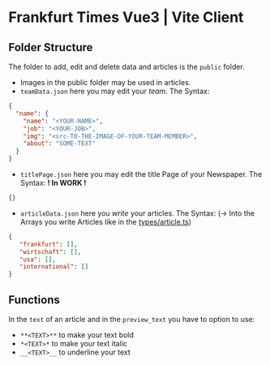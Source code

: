 # Frankfurt Times Vue3 | Vite Client

## Folder Structure

The folder to add, edit and delete data and articles is the `public` folder.

- Images in the public folder may be used in articles.
- `teamData.json` here you may edit your _team_. The Syntax:

```json
{
  "name": {
    "name": "<YOUR-NAME>",
    "job": "<YOUR-JOB>",
    "img": "<src-TO-THE-IMAGE-OF-YOUR-TEAM-MEMBER>",
    "about": "SOME-TEXT"
  }
}
```

- `titlePage.json` here you may edit the title Page of your Newspaper. The Syntax:
  **! In WORK !**

```json
{}
```

- `articleData.json` here you _write_ your articles. The Syntax:
(-> Into the Arrays you write Articles like in the [types/article.ts](https://github.com/Barsch2006/frankfurttimes/blob/master/src/types/article.ts))

```json
{
   "frankfurt": [],
   "wirtschaft": [],
   "usa": [],
   "international": []
}
```

## Functions

In the `text` of an article and in the `preview_text` you have to option to use:

- `**<TEXT>**` to make your text bold
- `*<TEXT>*` to make your text italic
- `__<TEXT>__` to underline your text

